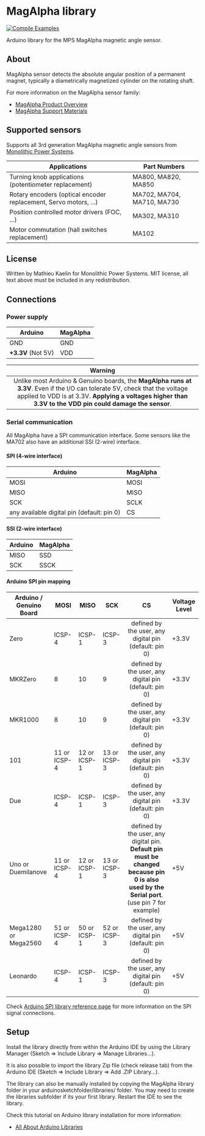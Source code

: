 # MagAlpha library
[![Compile Examples](https://github.com/monolithicpower/MagAlpha-Arduino-Library/actions/workflows/compile-examples.yml/badge.svg)](https://github.com/monolithicpower/MagAlpha-Arduino-Library/actions/workflows/compile-examples.yml)

Arduino library for the MPS MagAlpha magnetic angle sensor.

## About
MagAlpha sensor detects the absolute angular position of a permanent magnet, typically a diametrically magnetized cylinder on the rotating shaft.

For more information on the MagAlpha sensor family:
* [MagAlpha Product Overview](http://www.monolithicpower.com/Products/Position-Sensors/Products-Overview)
* [MagAlpha Support Materials](http://www.monolithicpower.com/Design-Support/Position-Sensors-Design-Support)

## Supported sensors
Supports all 3rd generation MagAlpha magnetic angle sensors from [Monolithic Power Systems](https://www.monolithicpower.com/).

| Applications | Part Numbers |
| ------------| ------------ |
| Turning knob applications (potentiometer replacement) | MA800, MA820, MA850 |
| Rotary encoders (optical encoder replacement, Servo motors, ...) | MA702, MA704, MA710, MA730 |
| Position controlled motor drivers (FOC, ...) | MA302, MA310 |
| Motor commutation (hall switches replacement) | MA102 |


## License
Written by Mathieu Kaelin for Monolithic Power Systems.
MIT license, all text above must be included in any redistribution.


## Connections
### Power supply
| Arduino  | MagAlpha |
| -------- | -------- |
| GND      | GND      |
| **+3.3V** (Not 5V)| VDD  |

| Warning |
| :-------: |
| Unlike most Arduino & Genuino boards, the **MagAlpha runs at 3.3V**. Even if the I/O can tolerate 5V, check that the voltage applied to VDD is at 3.3V. **Applying a voltages higher than 3.3V to the VDD pin could damage the sensor**.|

### Serial communication
All MagAlpha have a SPI communication interface. Some sensors like the MA702 also have an additional SSI (2-wire) interface.

#### SPI (4-wire interface)
| Arduino  | MagAlpha |
| -------- | -------- |
| MOSI     | MOSI     |
| MISO     | MISO     |
| SCK      | SCLK     |
| any available digital pin (default: pin 0) | CS |

#### SSI (2-wire interface)
| Arduino  | MagAlpha |
| -------- | -------- |
| MISO     | SSD      |
| SCK      | SSCK     |

#### Arduino SPI pin mapping
| Arduino / Genuino Board | MOSI | MISO | SCK | CS  | Voltage Level |
| ----------------------- | ---- | ---- | ---- | :---: | ------------- |
| Zero                    | ICSP-4 | ICSP-1 | ICSP-3 | defined by the user, any digital pin (default: pin 0)  | +3.3V |
| MKRZero                 | 8 | 10 | 9 | defined by the user, any digital pin (default: pin 0)  | +3.3V |
| MKR1000                 | 8 | 10 | 9 | defined by the user, any digital pin (default: pin 0)  | +3.3V |
| 101                     | 11 or ICSP-4 | 12 or ICSP-1 | 13 or ICSP-3 | defined by the user, any digital pin (default: pin 0)  | +3.3V |
| Due                     | ICSP-4 | ICSP-1 | ICSP-3 | defined by the user, any digital pin (default: pin 0)  | +3.3V |
| Uno or Duemilanove      | 11 or ICSP-4 | 12 or ICSP-1 | 13 or ICSP-3 | defined by the user, any digital pin. **Default pin must be changed because pin 0 is also used by the Serial port**. (use pin 7 for example)  | +5V |
| Mega1280 or Mega2560    | 51 or ICSP-4 | 50 or ICSP-1 | 52 or ICSP-3 | defined by the user, any digital pin (default: pin 0)  | +5V |
| Leonardo                | ICSP-4 | ICSP-1 | ICSP-3 | defined by the user, any digital pin (default: pin 0)  | +5V |

Check [Arduino SPI library reference page](https://www.arduino.cc/en/Reference/SPI) for more information on the SPI signal connections.

## Setup
Install the library directly from within the Arduino IDE by using the Library Manager (Sketch => Include Library => Manage Libraries...).

It is also possible to import the library Zip file (check release tab) from the Arduino IDE (Sketch => Include Library => Add .ZIP Library...).

The library can also be manually installed by copying the MagAlpha library folder in your arduinosketchfolder/libraries/ folder. You may need to create the libraries subfolder if its your first library. Restart the IDE to see the library.

Check this tutorial on Arduino library installation for more information:
* [All About Arduino Libraries](http://learn.adafruit.com/adafruit-all-about-arduino-libraries-install-use)
